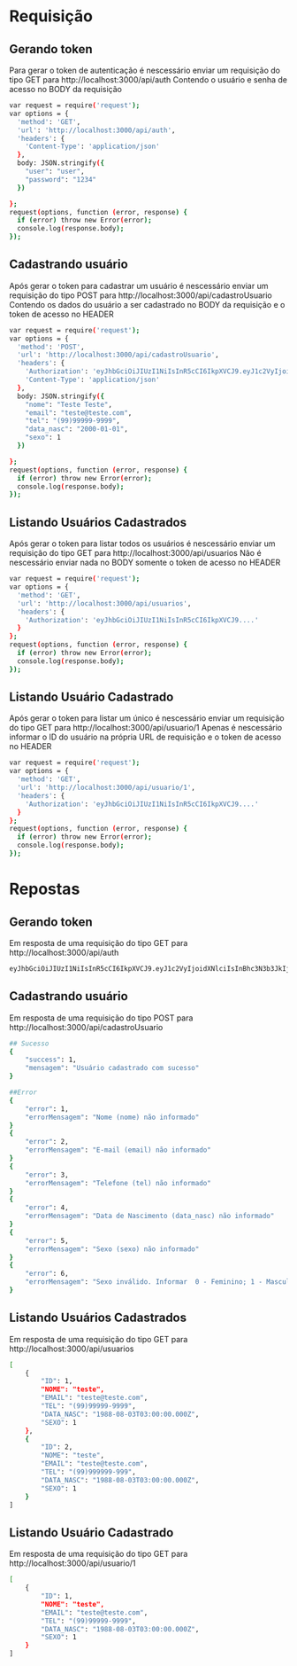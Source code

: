 # Requisição

## Gerando token

Para gerar o token de autenticação é nescessário enviar um requisição do tipo GET para http://localhost:3000/api/auth
Contendo o usuário e senha de acesso no BODY da requisição

```bash
var request = require('request');
var options = {
  'method': 'GET',
  'url': 'http://localhost:3000/api/auth',
  'headers': {
    'Content-Type': 'application/json'
  },
  body: JSON.stringify({
    "user": "user",
    "password": "1234"
  })

};
request(options, function (error, response) {
  if (error) throw new Error(error);
  console.log(response.body);
});
```

## Cadastrando usuário

Após gerar o token para cadastrar um usuário é nescessário enviar um requisição do tipo POST para http://localhost:3000/api/cadastroUsuario
Contendo os dados do usuário a ser cadastrado no BODY da requisição e o token de acesso no HEADER

```bash
var request = require('request');
var options = {
  'method': 'POST',
  'url': 'http://localhost:3000/api/cadastroUsuario',
  'headers': {
    'Authorization': 'eyJhbGciOiJIUzI1NiIsInR5cCI6IkpXVCJ9.eyJ1c2VyIjoidXNlciIsInBhc3N3b3JkIjoiMTIzNCIsImlhdCI6MTYzODEwNDYxOSwiZXhwIjoxNjM4MTA2NDE5fQ.xOmaScwjKRJlgqvJ7yQR93ki2M9A5l6Z6iPvgJpMQT4',
    'Content-Type': 'application/json'
  },
  body: JSON.stringify({
    "nome": "Teste Teste",
    "email": "teste@teste.com",
    "tel": "(99)99999-9999",
    "data_nasc": "2000-01-01",
    "sexo": 1
  })

};
request(options, function (error, response) {
  if (error) throw new Error(error);
  console.log(response.body);
});

```

## Listando Usuários Cadastrados

Após gerar o token para listar todos os usuários é nescessário enviar um requisição do tipo GET para http://localhost:3000/api/usuarios
Não é nescessário enviar nada no BODY somente o token de acesso no HEADER

```bash
var request = require('request');
var options = {
  'method': 'GET',
  'url': 'http://localhost:3000/api/usuarios',
  'headers': {
    'Authorization': 'eyJhbGciOiJIUzI1NiIsInR5cCI6IkpXVCJ9....'
  }
};
request(options, function (error, response) {
  if (error) throw new Error(error);
  console.log(response.body);
});


```

## Listando Usuário Cadastrado

Após gerar o token para listar um único é nescessário enviar um requisição do tipo GET para http://localhost:3000/api/usuario/1
Apenas é nescessário informar o ID do usuário na própria URL de requisição e o token de acesso no HEADER

```bash
var request = require('request');
var options = {
  'method': 'GET',
  'url': 'http://localhost:3000/api/usuario/1',
  'headers': {
    'Authorization': 'eyJhbGciOiJIUzI1NiIsInR5cCI6IkpXVCJ9....'
  }
};
request(options, function (error, response) {
  if (error) throw new Error(error);
  console.log(response.body);
});

```


# Repostas

## Gerando token

Em resposta de uma requisição do tipo GET para http://localhost:3000/api/auth

```bash
eyJhbGciOiJIUzI1NiIsInR5cCI6IkpXVCJ9.eyJ1c2VyIjoidXNlciIsInBhc3N3b3JkIjoiMTIzNCIsImlhdCI6MTYzODEwNDYxOSwiZXhwIjoxNjM4MTA2NDE5fQ.xOmaScwjKRJlgqvJ7yQR93ki2M9A5l6Z6iPvgJpMQT4
```

## Cadastrando usuário

Em resposta de uma requisição do tipo POST para http://localhost:3000/api/cadastroUsuario


```bash
## Sucesso
{
    "success": 1,
    "mensagem": "Usuário cadastrado com sucesso"
}

##Error
{
    "error": 1,
    "errorMensagem": "Nome (nome) não informado"
}
{
    "error": 2,
    "errorMensagem": "E-mail (email) não informado"
}
{
    "error": 3,
    "errorMensagem": "Telefone (tel) não informado"
}
{
    "error": 4,
    "errorMensagem": "Data de Nascimento (data_nasc) não informado"
}
{
    "error": 5,
    "errorMensagem": "Sexo (sexo) não informado"
}
{
    "error": 6,
    "errorMensagem": "Sexo inválido. Informar  0 - Feminino; 1 - Masculino"
}

```

## Listando Usuários Cadastrados

Em resposta de uma requisição do tipo GET para http://localhost:3000/api/usuarios


```bash
[
    {
        "ID": 1,
        "NOME": "teste",
        "EMAIL": "teste@teste.com",
        "TEL": "(99)99999-9999",
        "DATA_NASC": "1988-08-03T03:00:00.000Z",
        "SEXO": 1
    },
    {
        "ID": 2,
        "NOME": "teste",
        "EMAIL": "teste@teste.com",
        "TEL": "(99)999999-999",
        "DATA_NASC": "1988-08-03T03:00:00.000Z",
        "SEXO": 1
    }
]
```

## Listando Usuário Cadastrado

Em resposta de uma requisição do tipo GET para http://localhost:3000/api/usuario/1


```bash
[
    {
        "ID": 1,
        "NOME": "teste",
        "EMAIL": "teste@teste.com",
        "TEL": "(99)99999-9999",
        "DATA_NASC": "1988-08-03T03:00:00.000Z",
        "SEXO": 1
    }
]

```
